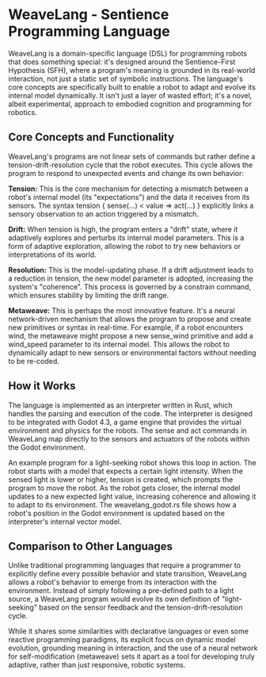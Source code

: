 # WeaveLang - Sentience Programming Language

WeaveLang is a domain-specific language (DSL) for programming robots that does something special: it's designed around the Sentience-First Hypothesis (SFH), where a program's meaning is grounded in its real-world interaction, not just a static set of symbolic instructions. The language's core concepts are specifically built to enable a robot to adapt and evolve its internal model dynamically. It isn't just a layer of wasted effort; it's a novel, albeit experimental, approach to embodied cognition and programming for robotics.


## Core Concepts and Functionality
WeaveLang's programs are not linear sets of commands but rather define a tension-drift-resolution cycle that the robot executes. This cycle allows the program to respond to unexpected events and change its own behavior:

__Tension:__ This is the core mechanism for detecting a mismatch between a robot's internal model (its "expectations") and the data it receives from its sensors. The syntax tension { sense(...) < value => act(...) } explicitly links a sensory observation to an action triggered by a mismatch.

__Drift:__ When tension is high, the program enters a "drift" state, where it adaptively explores and perturbs its internal model parameters. This is a form of adaptive exploration, allowing the robot to try new behaviors or interpretations of its world.

__Resolution:__ This is the model-updating phase. If a drift adjustment leads to a reduction in tension, the new model parameter is adopted, increasing the system's "coherence". This process is governed by a constrain command, which ensures stability by limiting the drift range.

__Metaweave:__ This is perhaps the most innovative feature. It's a neural network-driven mechanism that allows the program to propose and create new primitives or syntax in real-time. For example, if a robot encounters wind, the metaweave might propose a new sense_wind primitive and add a wind_speed parameter to its internal model. This allows the robot to dynamically adapt to new sensors or environmental factors without needing to be re-coded.



## How it Works
The language is implemented as an interpreter written in Rust, which handles the parsing and execution of the code. The interpreter is designed to be integrated with Godot 4.3, a game engine that provides the virtual environment and physics for the robots. The sense and act commands in WeaveLang map directly to the sensors and actuators of the robots within the Godot environment.

An example program for a light-seeking robot shows this loop in action. The robot starts with a model that expects a certain light intensity. When the sensed light is lower or higher, tension is created, which prompts the program to move the robot. As the robot gets closer, the internal model updates to a new expected light value, increasing coherence and allowing it to adapt to its environment. The weavelang_godot.rs file shows how a robot's position in the Godot environment is updated based on the interpreter's internal vector model.

## Comparison to Other Languages
Unlike traditional programming languages that require a programmer to explicitly define every possible behavior and state transition, WeaveLang allows a robot's behavior to emerge from its interaction with the environment. Instead of simply following a pre-defined path to a light source, a WeaveLang program would evolve its own definition of "light-seeking" based on the sensor feedback and the tension-drift-resolution cycle.

While it shares some similarities with declarative languages or even some reactive programming paradigms, its explicit focus on dynamic model evolution, grounding meaning in interaction, and the use of a neural network for self-modification (metaweave) sets it apart as a tool for developing truly adaptive, rather than just responsive, robotic systems.
